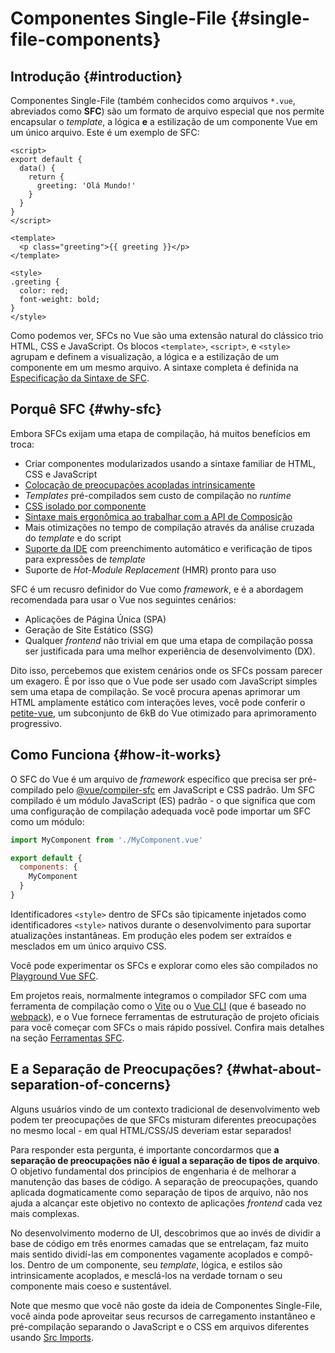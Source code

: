 # Componentes Single-File {#single-file-components}

## Introdução {#introduction}

Componentes Single-File (também conhecidos como arquivos `*.vue`, abreviados como **SFC**) são um formato de arquivo especial que nos permite encapsular o *template*, a lógica **e** a estilização de um componente Vue em um único arquivo. Este é um exemplo de SFC:

```vue
<script>
export default {
  data() {
    return {
      greeting: 'Olá Mundo!'
    }
  }
}
</script>

<template>
  <p class="greeting">{{ greeting }}</p>
</template>

<style>
.greeting {
  color: red;
  font-weight: bold;
}
</style>
```

Como podemos ver, SFCs no Vue são uma extensão natural do clássico trio HTML, CSS e JavaScript. Os blocos `<template>`, `<script>`, e `<style>` agrupam e definem a visualização, a lógica e a estilização de um componente em um mesmo arquivo. A sintaxe completa é definida na [Especificação da Sintaxe de SFC](/api/sfc-spec).

## Porquê SFC {#why-sfc}

Embora SFCs exijam uma etapa de compilação, há muitos benefícios em troca:

- Criar componentes modularizados usando a sintaxe familiar de HTML, CSS e JavaScript
- [Colocação de preocupações acopladas intrinsicamente](#what-about-separation-of-concerns)
- _Templates_ pré-compilados sem custo de compilação no _runtime_
- [CSS isolado por componente](/api/sfc-css-features)
- [Sintaxe mais ergonômica ao trabalhar com a API de Composição](/api/sfc-script-setup)
- Mais otimizações no tempo de compilação através da análise cruzada do _template_ e do script
- [Suporte da IDE](/guide/scaling-up/tooling.html#ide-support) com preenchimento automático e verificação de tipos para expressões de _template_
- Suporte de _Hot-Module Replacement_ (HMR) pronto para uso

SFC é um recusro definidor do Vue como _framework_, e é a abordagem recomendada para usar o Vue nos seguintes cenários:

- Aplicações de Página Única (SPA)
- Geração de Site Estático (SSG)
- Qualquer _frontend_ não trivial em que uma etapa de compilação possa ser justificada para uma melhor experiência de desenvolvimento (DX).

Dito isso, percebemos que existem cenários onde os SFCs possam parecer um exagero. É por isso que o Vue pode ser usado com JavaScript simples sem uma etapa de compilação. Se você procura apenas aprimorar um HTML amplamente estático com interações leves, você pode conferir o [petite-vue](https://github.com/vuejs/petite-vue), um subconjunto de 6kB do Vue otimizado para aprimoramento progressivo.

## Como Funciona {#how-it-works}

O SFC do Vue é um arquivo de _framework_ específico que precisa ser pré-compilado pelo [@vue/compiler-sfc](https://github.com/vuejs/core/tree/main/packages/compiler-sfc) em JavaScript e CSS padrão. Um SFC compilado é um módulo JavaScript (ES) padrão - o que significa que com uma configuração de compilação adequada você pode importar um SFC como um módulo:

```js
import MyComponent from './MyComponent.vue'

export default {
  components: {
    MyComponent
  }
}
```

Identificadores `<style>` dentro de SFCs são tipicamente injetados como identificadores `<style>` nativos durante o desenvolvimento para suportar atualizações instantâneas. Em produção eles podem ser extraídos e mesclados em um único arquivo CSS.

Você pode experimentar os SFCs e explorar como eles são compilados no [Playground Vue SFC](https://sfc.vuejs.org/).

Em projetos reais, normalmente integramos o compilador SFC com uma ferramenta de compilação como o [Vite](https://vitejs.dev/) ou o [Vue CLI](http://cli.vuejs.org/) (que é baseado no [webpack](https://webpack.js.org/)), e o Vue fornece ferramentas de estruturação de projeto oficiais para você começar com SFCs o mais rápido possível. Confira mais detalhes na seção [Ferramentas SFC](/guide/scaling-up/tooling).

## E a Separação de Preocupações? {#what-about-separation-of-concerns}

Alguns usuários vindo de um contexto tradicional de desenvolvimento web podem ter preocupações de que SFCs misturam diferentes preocupações no mesmo local - em qual HTML/CSS/JS deveriam estar separados!

Para responder esta pergunta, é importante concordarmos que **a separação de preocupações não é igual a separação de tipos de arquivo**. O objetivo fundamental dos princípios de engenharia é de melhorar a manutenção das bases de código. A separação de preocupações, quando aplicada dogmaticamente como separação de tipos de arquivo, não nos ajuda a alcançar este objetivo no contexto de aplicações _frontend_ cada vez mais complexas.

No desenvolvimento moderno de UI, descobrimos que ao invés de dividir a base de código em três enormes camadas que se entrelaçam, faz muito mais sentido dividí-las em componentes vagamente acoplados e compô-los. Dentro de um componente, seu _template_, lógica, e estilos são intrinsicamente acoplados, e mesclá-los na verdade tornam o seu componente mais coeso e sustentável.

Note que mesmo que você não goste da ideia de Componentes Single-File, você ainda pode aproveitar seus recursos de carregamento instantâneo e pré-compilação separando o JavaScript e o CSS em arquivos diferentes usando [Src Imports](/api/sfc-spec.html#src-imports).

